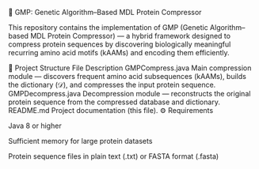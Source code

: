 🧬 GMP: Genetic Algorithm–Based MDL Protein Compressor

This repository contains the implementation of GMP (Genetic Algorithm–based MDL Protein Compressor) — a hybrid framework designed to compress protein sequences by discovering biologically meaningful recurring amino acid motifs (kAAMs) and encoding them efficiently.

📁 Project Structure
File	Description
GMPCompress.java	Main compression module — discovers frequent amino acid subsequences (kAAMs), builds the dictionary (𝒟), and compresses the input protein sequence.
GMPDecompress.java	Decompression module — reconstructs the original protein sequence from the compressed database and dictionary.
README.md	Project documentation (this file).
⚙️ Requirements

Java 8 or higher

Sufficient memory for large protein datasets

Protein sequence files in plain text (.txt) or FASTA format (.fasta)
